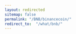```yaml
---
layout: redirected
sitemap: false
permalink: "/BNB/binancecoin/"
redirect_to:  "/what/bnb/"
---
```

